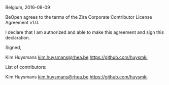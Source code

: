 Belgium, 2016-08-09

BeOpen agrees to the terms of the Zira Corporate Contributor License
Agreement v1.0.

I declare that I am authorized and able to make this agreement and sign this
declaration.

Signed,

Kim Huysmans kim.huysmans@rhea.be https://github.com/huysmki

List of contributors:

Kim Huysmans kim.huysmans@rhea.be https://github.com/huysmki
